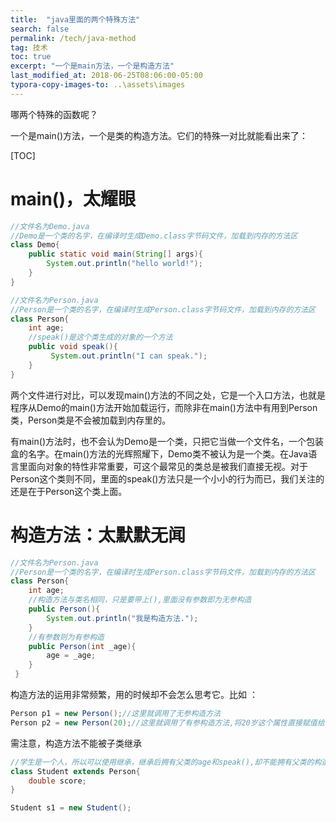 ```yaml
---
title:  "java里面的两个特殊方法"
search: false
permalink: /tech/java-method
tag: 技术
toc: true
excerpt: "一个是main方法，一个是构造方法"
last_modified_at: 2018-06-25T08:06:00-05:00
typora-copy-images-to: ..\assets\images
---
```


哪两个特殊的函数呢？

一个是main()方法，一个是类的构造方法。它们的特殊一对比就能看出来了：

[TOC]

# main()，太耀眼

~~~java
//文件名为Demo.java
//Demo是一个类的名字，在编译时生成Demo.class字节码文件，加载到内存的方法区
class Demo{
    public static void main(String[] args){
        System.out.println("hello world!");
    }
}
~~~

~~~java
//文件名为Person.java
//Person是一个类的名字，在编译时生成Person.class字节码文件，加载到内存的方法区
class Person{
    int age;
    //speak()是这个类生成的对象的一个方法
    public void speak(){
         System.out.println("I can speak.");
    }
}
~~~

两个文件进行对比，可以发现main()方法的不同之处，它是一个入口方法，也就是程序从Demo的main()方法开始加载运行，而除非在main()方法中有用到Person类，Person类是不会被加载到内存里的。

有main()方法时，也不会认为Demo是一个类，只把它当做一个文件名，一个包装盒的名字。在main()方法的光辉照耀下，Demo类不被认为是一个类。在Java语言里面向对象的特性非常重要，可这个最常见的类总是被我们直接无视。对于Person这个类则不同，里面的speak()方法只是一个小小的行为而已，我们关注的还是在于Person这个类上面。

# 构造方法：太默默无闻

~~~java
//文件名为Person.java
//Person是一个类的名字，在编译时生成Person.class字节码文件，加载到内存的方法区
class Person{
    int age;
    //构造方法与类名相同，只是要带上(),里面没有参数即为无参构造
    public Person(){
        System.out.println("我是构造方法.");
    }
    //有参数则为有参构造
    public Person(int _age){
        age = _age;
    }
 }
~~~

构造方法的运用非常频繁，用的时候却不会怎么思考它。比如 ：

~~~java
Person p1 = new Person();//这里就调用了无参构造方法
Person p2 = new Person(20);//这里就调用了有参构造方法,将20岁这个属性直接赋值给了p2这个Person
~~~

需注意，构造方法不能被子类继承

~~~java
//学生是一个人，所以可以使用继承，继承后拥有父类的age和speak(),却不能拥有父类的构造方法，得自己定义
class Student extends Person{
    double score;
}

Student s1 = new Student();
~~~

